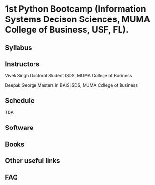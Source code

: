 # 1st Python Bootcamp (Information Systems Decison Sciences, MUMA College of Business, USF, FL).

## Syllabus

## Instructors

Vivek Singh
Doctoral Student
ISDS, MUMA College of Business

Deepak George
Masters in BAIS
ISDS, MUMA College of Business

## Schedule
TBA

## Software

## Books

## Other useful links

## FAQ




